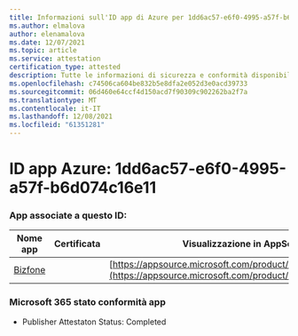 ```yaml
---
title: Informazioni sull'ID app di Azure per 1dd6ac57-e6f0-4995-a57f-b6d074c16e11
ms.author: elmalova
author: elenamalova
ms.date: 12/07/2021
ms.topic: article
ms.service: attestation
certification_type: attested
description: Tutte le informazioni di sicurezza e conformità disponibili per 1dd6ac57-e6f0-4995-a57f-b6d074c16e11.
ms.openlocfilehash: c74506ca604be832b5e8dfa2e052d3e0acd39733
ms.sourcegitcommit: 06d460e64ccf4d150acd7f90309c902262ba2f7a
ms.translationtype: MT
ms.contentlocale: it-IT
ms.lasthandoff: 12/08/2021
ms.locfileid: "61351281"
---
```

# <a name="azure-app-id-1dd6ac57-e6f0-4995-a57f-b6d074c16e11"></a>ID app Azure: 1dd6ac57-e6f0-4995-a57f-b6d074c16e11


### <a name="apps-associated-with-this-id"></a>App associate a questo ID:
| **Nome app** | **Certificata** | **Visualizzazione in AppSource** |
|--------------|---------------|-----------------------|
| [Bizfone](https://docs.microsoft.com/microsoft-365-app-certification/forward/WA200000874) |  | [https://appsource.microsoft.com/product/office/WA200000874](https://appsource.microsoft.com/product/office/WA200000874) |

### <a name="microsoft-365-app-compliance-status"></a>Microsoft 365 stato conformità app
- Publisher Attestaton Status: Completed

